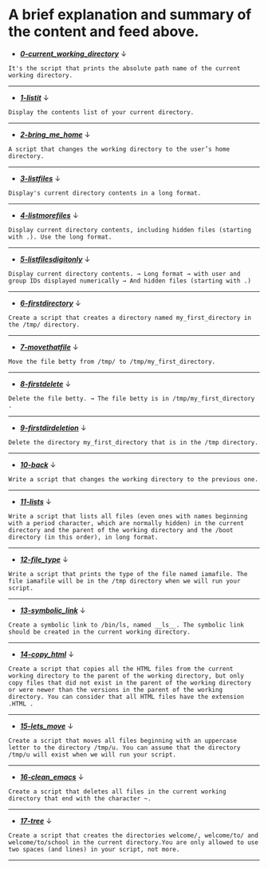 # A brief explanation and summary of the content and feed above.

* [***0-current_working_directory***](https://github.com/PatrikZh/holbertonschool-shell/blob/main/basics/0-current_working_directory) ↓

`It's the script that prints the absolute path name of the current working directory.`

---
* [***1-listit***](https://github.com/PatrikZh/holbertonschool-shell/blob/main/basics/1-listit) ↓

`Display the contents list of your current directory.`

---
* [***2-bring_me_home***](https://github.com/PatrikZh/holbertonschool-shell/blob/main/basics/2-bring_me_home) ↓

`A script that changes the working directory to the user’s home directory.`

---
* [***3-listfiles***](https://github.com/PatrikZh/holbertonschool-shell/blob/main/basics/3-listfiles) ↓

`Display's current directory contents in a long format.`

---
* [***4-listmorefiles***](https://github.com/PatrikZh/holbertonschool-shell/blob/main/basics/4-listmorefiles) ↓

`Display current directory contents, including hidden files (starting with .). Use the long format.`

---
* [***5-listfilesdigitonly***](https://github.com/PatrikZh/holbertonschool-shell/blob/main/basics/5-listfilesdigitonly) ↓

`Display current directory contents. → Long format → with user and group IDs displayed numerically → And hidden files (starting with .)`

---
* [***6-firstdirectory***](https://github.com/PatrikZh/holbertonschool-shell/blob/main/basics/6-firstdirectory) ↓

`Create a script that creates a directory named my_first_directory in the /tmp/ directory.`

---
* [***7-movethatfile***](https://github.com/PatrikZh/holbertonschool-shell/blob/main/basics/7-movethatfile) ↓

`Move the file betty from /tmp/ to /tmp/my_first_directory.`

---
* [***8-firstdelete***](https://github.com/PatrikZh/holbertonschool-shell/blob/main/basics/8-firstdelete) ↓

`Delete the file betty. → The file betty is in /tmp/my_first_directory .`

---
* [***9-firstdirdeletion***](https://github.com/PatrikZh/holbertonschool-shell/blob/main/basics/9-firstdirdeletion) ↓

`Delete the directory my_first_directory that is in the /tmp directory.`

---
* [***10-back***](https://github.com/PatrikZh/holbertonschool-shell/blob/main/basics/10-back) ↓

`Write a script that changes the working directory to the previous one.`

---
* [***11-lists***](https://github.com/PatrikZh/holbertonschool-shell/blob/main/basics/11-lists) ↓

`Write a script that lists all files (even ones with names beginning with a period character, which are normally hidden) in the current directory and the parent of the working directory and the /boot directory (in this order), in long format.`

---
* [***12-file_type***](https://github.com/PatrikZh/holbertonschool-shell/blob/main/basics/12-file_type) ↓

`Write a script that prints the type of the file named iamafile. The file iamafile will be in the /tmp directory when we will run your script.`

---
* [***13-symbolic_link***](https://github.com/PatrikZh/holbertonschool-shell/blob/main/basics/13-symbolic_link) ↓

`Create a symbolic link to /bin/ls, named __ls__. The symbolic link should be created in the current working directory.`

---
* [***14-copy_html***](https://github.com/PatrikZh/holbertonschool-shell/blob/main/basics/14-copy_html) ↓

`Create a script that copies all the HTML files from the current working directory to the parent of the working directory, but only copy files that did not exist in the parent of the working directory or were newer than the versions in the parent of the working directory. You can consider that all HTML files have the extension .HTML .`

---
* [***15-lets_move***](https://github.com/PatrikZh/holbertonschool-shell/blob/main/basics/15-lets_move) ↓

`Create a script that moves all files beginning with an uppercase letter to the directory /tmp/u. You can assume that the directory /tmp/u will exist when we will run your script.`

---
* [***16-clean_emacs***](https://github.com/PatrikZh/holbertonschool-shell/blob/main/basics/16-clean_emacs) ↓

`Create a script that deletes all files in the current working directory that end with the character ~.`

---
* [***17-tree***](https://github.com/PatrikZh/holbertonschool-shell/blob/main/basics/17-tree) ↓

`Create a script that creates the directories welcome/, welcome/to/ and welcome/to/school in the current directory.You are only allowed to use two spaces (and lines) in your script, not more.`

---
